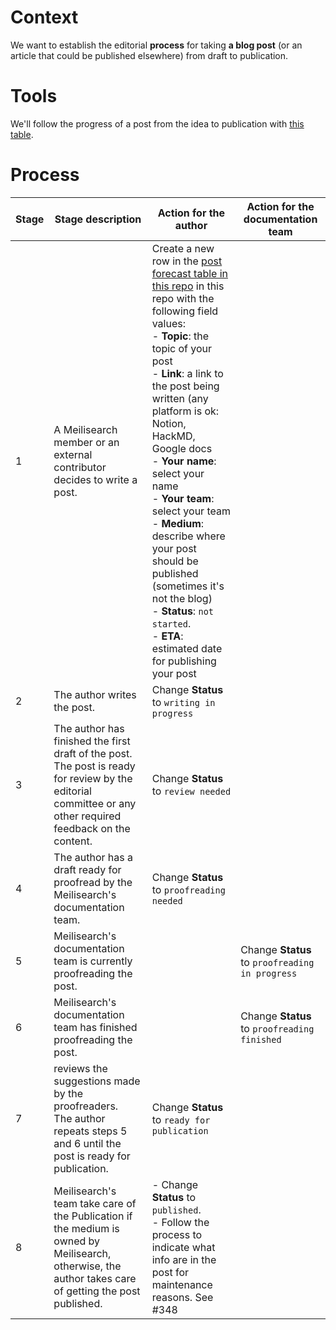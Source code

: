 # Context
We want to establish the editorial **process** for taking **a blog post** (or an article that could be published elsewhere) from draft to publication.

# Tools
We'll follow the progress of a post from the idea to publication with [this table](https://github.com/meilisearch/devrel/blob/main/communication/post_forecast.md).

# Process

| Stage | Stage description | Action for the author | Action for the documentation team |
|---|---|---|---|
| 1 | A Meilisearch member or an external contributor decides to write a post. | Create a new row in the [post forecast table in this repo](https://github.com/meilisearch/devrel/blob/main/communication/post_forecast.md) in this repo with the following field values:<br>- **Topic**: the topic of your post<br>- **Link**: a link to the post being written (any platform is ok: Notion, HackMD, Google docs<br>- **Your name**: select your name<br>- **Your team**: select your team<br>- **Medium**: describe where your post should be published (sometimes it's not the blog)<br>- **Status**: `not started`.<br>- **ETA**: estimated date for publishing your post |  |
| 2 | The author writes the post. | Change **Status** to `writing in progress` |  |
| 3 | The author has finished the first draft of the post.<br>The post is ready for review by the editorial committee or any other required feedback on the content. | Change **Status** to `review needed` |  |
| 4 | The author has a draft ready for proofread by the Meilisearch's documentation team. | Change **Status** to `proofreading needed` |  |
| 5 | Meilisearch's documentation team is currently proofreading the post. |  | Change **Status** to `proofreading in progress` |
| 6 | Meilisearch's documentation team has finished proofreading the post. |  | Change **Status** to `proofreading finished` |
| 7 | reviews the suggestions made by the proofreaders.<br>The author repeats steps 5 and 6 until the post is ready for publication. | Change **Status** to `ready for publication` |  |
| 8 | Meilisearch's team take care of the Publication if the medium is owned by Meilisearch,<br>otherwise, the author takes care of getting the post published. | - Change **Status** to `published`.<br>- Follow the process to indicate what info are in the post for maintenance reasons. See #348 |  |
